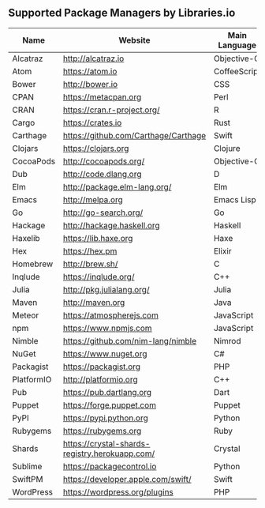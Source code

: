 ## Supported Package Managers by Libraries.io

| Name       | Website                                        | Main Language | Versions | Dependencies | Bibliothecary support |
| ---------- | ---------------------------------------------- | ------------- | -------- | ------------ | --------------------- |
| Alcatraz   | http://alcatraz.io                             | Objective-C   | false    | false        | false                 |
| Atom       | https://atom.io                                | CoffeeScript  | true     | true         | true                  |
| Bower      | http://bower.io                                | CSS           | false    | false        | true                  |
| CPAN       | https://metacpan.org                           | Perl          | true     | true         | true                  |
| CRAN       | https://cran.r-project.org/                    | R             | true     | true         | true                  |
| Cargo      | https://crates.io                              | Rust          | true     | true         | true                  |
| Carthage   | https://github.com/Carthage/Carthage           | Swift         | false    | false        | true                  |
| Clojars    | https://clojars.org                            | Clojure       | true     | false        | true                  |
| CocoaPods  | http://cocoapods.org/                          | Objective-C   | true     | false        | true                  |
| Dub        | http://code.dlang.org                          | D             | true     | true         | true                  |
| Elm        | http://package.elm-lang.org/                   | Elm           | true     | true         | true                  |
| Emacs      | http://melpa.org                               | Emacs Lisp    | false    | false        | false                 |
| Go         | http://go-search.org/                          | Go            | false    | false        | true                  |
| Hackage    | http://hackage.haskell.org                     | Haskell       | true     | false        | false                 |
| Haxelib    | https://lib.haxe.org                           | Haxe          | true     | true         | false                 |
| Hex        | https://hex.pm                                 | Elixir        | true     | true         | true                  |
| Homebrew   | http://brew.sh/                                | C             | false    | false        | false                 |
| Inqlude    | https://inqlude.org/                           | C++           | false    | false        | false                 |
| Julia      | http://pkg.julialang.org/                      | Julia         | false    | false        | true                  |
| Maven      | http://maven.org                               | Java          | true     | false        | true                  |
| Meteor     | https://atmospherejs.com                       | JavaScript    | true     | false        | true                  |
| npm        | https://www.npmjs.com                          | JavaScript    | true     | true         | true                  |
| Nimble     | https://github.com/nim-lang/nimble             | Nimrod        | false    | false        | false                 |
| NuGet      | https://www.nuget.org                          | C#            | true     | true         | true                  |
| Packagist  | https://packagist.org                          | PHP           | true     | true         | true                  |
| PlatformIO | http://platformio.org                          | C++           | true     | false        | false                 |
| Pub        | https://pub.dartlang.org                       | Dart          | true     | true         | true                  |
| Puppet     | https://forge.puppet.com                       | Puppet        | true     | true         | false                 |
| PyPI       | https://pypi.python.org                        | Python        | true     | true         | true                  |
| Rubygems   | https://rubygems.org                           | Ruby          | true     | true         | true                  |
| Shards     | https://crystal-shards-registry.herokuapp.com/ | Crystal       | false    | false        | true                  |
| Sublime    | https://packagecontrol.io                      | Python        | true     | false        | false                 |
| SwiftPM    | https://developer.apple.com/swift/             | Swift         | false    | false        | false                 |
| WordPress  | https://wordpress.org/plugins                  | PHP           | true     | false        | false                 |
